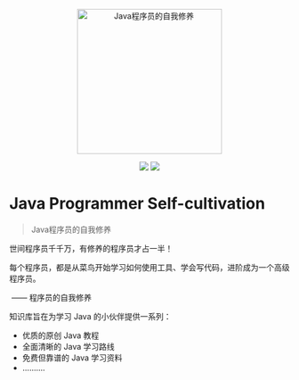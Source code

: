 <p align="center">
  <a href="https://github.com/JavaNPE/JavaProgrammerSelfCultivation">
    <img src="http://cdn.tobebetterjavaer.com/tobebetterjavaer/images/logo-01.png" width="260px" alt="Java程序员的自我修养">
  </a>
</p>

<p align="center">
  <a href="https://github.com/JavaNPE/JavaProgrammerSelfCultivation" target="_blank"><img src="https://img.shields.io/badge/Github-JavaProgrammerSelfCultivation-red.svg"></a>
  <a href="https://space.bilibili.com/699943233" target="_blank"><img src="https://img.shields.io/badge/bilibili-哔哩哔哩-critical"></a>
</p>
<h1>Java Programmer Self-cultivation </h1>

> Java程序员的自我修养

世间程序员千千万，有修养的程序员才占一半！

每个程序员，都是从菜鸟开始学习如何使用工具、学会写代码，进阶成为一个高级程序员。

​																													                                                                                      —— 程序员的自我修养

知识库旨在为学习 Java 的小伙伴提供一系列：

- 优质的原创 Java 教程
- 全面清晰的 Java 学习路线
- 免费但靠谱的 Java 学习资料
- ..........
